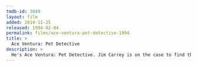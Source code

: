 ```yaml
---
tmdb-id: 3049
layout: film
added: 2014-11-25
released: 1994-02-04
permalink: films/ace-ventura-pet-detective-1994
title: >
  Ace Ventura: Pet Detective
description: >
  He's Ace Ventura: Pet Detective. Jim Carrey is on the case to find the Miami Dolphins' missing mascot and quarterback Dan Marino. He goes eyeball to eyeball with a man-eating shark, stakes out the Miami Dolphins and woos and wows the ladies. Whether he's undercover, under fire or underwater, he always gets his man… or beast!
---
```

